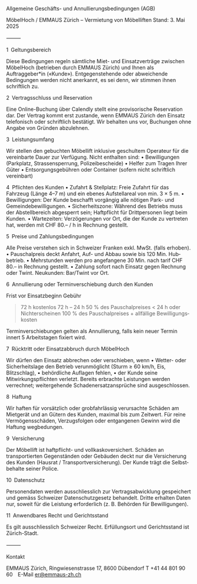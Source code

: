 Allgemeine Geschäfts- und Annullierungs­bedingungen (AGB)

MöbelHoch / EMMAUS Zürich – Vermietung von Möbelliften
Stand: 3. Mai 2025

⸻

1 Geltungsbereich

Diese Bedingungen regeln sämtliche Miet- und Einsatz­verträge zwischen MöbelHoch (betrieben durch EMMAUS Zürich) und Ihnen als Auftraggeber*in («Kunde»). Entgegen­stehende oder abweichende Bedingungen werden nicht anerkannt, es sei denn, wir stimmen ihnen schriftlich zu.

2 Vertragsschluss und Reservation

Eine Online-Buchung über Calendly stellt eine provisorische Reservation dar. Der Vertrag kommt erst zustande, wenn EMMAUS Zürich den Einsatz telefonisch oder schriftlich bestätigt. Wir behalten uns vor, Buchungen ohne Angabe von Gründen abzulehnen.

3 Leistungsumfang

Wir stellen den gebuchten Möbellift inklusive geschultem Operateur für die vereinbarte Dauer zur Verfügung. Nicht enthalten sind:
	•	Bewilligungen (Parkplatz, Strassen­sperrung, Polizeibescheide)
	•	Helfer zum Tragen Ihrer Güter
	•	Entsorgungsgebühren oder Container (sofern nicht schriftlich vereinbart)

4 Pflichten des Kunden
	•	Zufahrt & Stellplatz: Freie Zufahrt für das Fahrzeug (Länge 4–7 m) und ein ebenes Aufstell­areal von min. 3 × 5 m.
	•	Bewilligungen: Der Kunde beschafft vorgängig alle nötigen Park- und Gemeinde­bewilligungen.
	•	Sicherheitszone: Während des Betriebs muss der Abstell­bereich abgesperrt sein; Haftpflicht für Dritt­personen liegt beim Kunden.
	•	Wartezeiten: Verzögerungen vor Ort, die der Kunde zu vertreten hat, werden mit CHF 80.– / h in Rechnung gestellt.

5 Preise und Zahlungsbedingungen

Alle Preise verstehen sich in Schweizer Franken exkl. MwSt. (falls erhoben).
	•	Pauschal­preis deckt Anfahrt, Auf- und Abbau sowie bis 120 Min. Hub­betrieb.
	•	Mehrstunden werden pro angefangene 30 Min. nach tarif CHF 80.– in Rechnung gestellt.
	•	Zahlung sofort nach Einsatz gegen Rechnung oder Twint. Neukunden: Bar/Twint vor Ort.

6 Annullierung oder Termin­verschiebung durch den Kunden

Frist vor Einsatz­beginn	Gebühr
> 72 h	kostenlos
72 h – 24 h	50 % des Pauschal­preises
< 24 h oder Nichterscheinen	100 % des Pauschal­preises + allfällige Bewilligungs­kosten

Termin­verschiebungen gelten als Annullierung, falls kein neuer Termin innert 5 Arbeitstagen fixiert wird.

7 Rücktritt oder Einsatz­abbruch durch MöbelHoch

Wir dürfen den Einsatz abbrechen oder verschieben, wenn
	•	Wetter- oder Sicherheits­lage den Betrieb verunmöglicht (Sturm ≥ 60 km/h, Eis, Blitzschlag),
	•	behördliche Auflagen fehlen,
	•	der Kunde seine Mitwirkungspflichten verletzt.
Bereits erbrachte Leistungen werden verrechnet; weiter­gehende Schaden­ersatz­ansprüche sind ausgeschlossen.

8 Haftung

Wir haften für vorsätzlich oder grob­fahrlässig verursachte Schäden am Mietgerät und an Gütern des Kunden, maximal bis zum Zeitwert. Für reine Vermögens­schäden, Verzugs­folgen oder entgangenen Gewinn wird die Haftung weg­bedungen.

9 Versicherung

Der Möbellift ist haftpflicht- und voll­kasko­versichert. Schäden an transportierten Gegenständen oder Gebäuden deckt nur die Versicherung des Kunden (Hausrat / Transport­versicherung). Der Kunde trägt die Selbst­behalte seiner Police.

10 Datenschutz

Personen­daten werden ausschliesslich zur Vertrags­abwicklung gespeichert und gemäss Schweizer Datenschutz­gesetz behandelt. Dritte erhalten Daten nur, soweit für die Leistung erforderlich (z. B. Behörden für Bewilligungen).

11 Anwendbares Recht und Gerichtsstand

Es gilt ausschliesslich Schweizer Recht. Erfüllungs­ort und Gerichtsstand ist Zürich-Stadt.

⸻

Kontakt

EMMAUS Zürich, Ringwiesenstrasse 17, 8600 Dübendorf
T +41 44 801 90 60 E-Mail er@emmaus-zh.ch